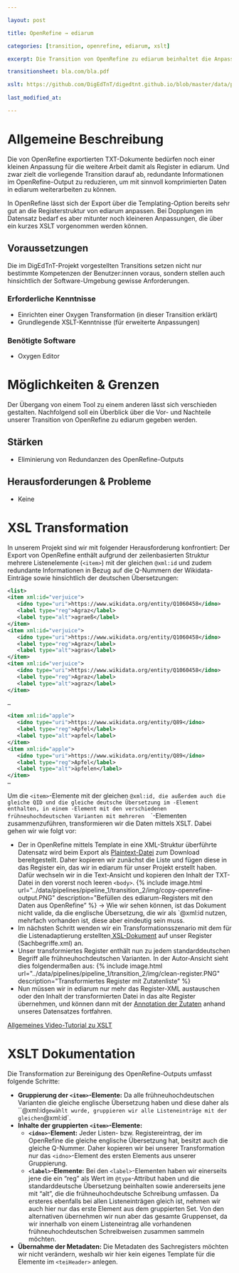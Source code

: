 ```yaml
---

layout: post

title: OpenRefine → ediarum

categories: [transition, openrefine, ediarum, xslt]

excerpt: Die Transition von OpenRefine zu ediarum beinhaltet die Anpassung des Exports von OpenRefine an die XML-Registerstruktur für ediarum.

transitionsheet: bla.com/bla.pdf

xslt: https://github.com/DigEdTnT/digedtnt.github.io/blob/master/data/pipelines/pipeline_1/transition_2/data/openrefine-output_to_ediarum.xsl
    
last_modified_at: 

---
```



# Allgemeine Beschreibung

Die von OpenRefine exportierten TXT-Dokumente bedürfen noch einer kleinen Anpassung für die weitere Arbeit damit als Register in ediarum. Und zwar zielt die vorliegende Transition darauf ab, redundante Informationen im OpenRefine-Output zu reduzieren, um mit sinnvoll komprimierten Daten in ediarum weiterarbeiten zu können.

<div class="essence">
In OpenRefine lässt sich der Export über die Templating-Option bereits sehr gut an die Registerstruktur von ediarum anpassen. Bei Dopplungen im Datensatz bedarf es aber mitunter noch kleineren Anpassungen, die über ein kurzes XSLT vorgenommen werden können.
</div>


## Voraussetzungen
Die im DigEdTnT-Projekt vorgestellten Transitions setzen nicht nur bestimmte Kompetenzen der Benutzer:innen voraus, sondern stellen auch hinsichtlich der Software-Umgebung gewisse Anforderungen.

### **Erforderliche Kenntnisse**

* Einrichten einer Oxygen Transformation (in dieser Transition erklärt)
* Grundlegende XSLT-Kenntnisse (für erweiterte Anpassungen)

### **Benötigte Software**

* Oxygen Editor


# Möglichkeiten & Grenzen

Der Übergang von einem Tool zu einem anderen lässt sich verschieden gestalten. Nachfolgend soll ein Überblick über die Vor- und Nachteile unserer Transition von OpenRefine zu ediarum gegeben werden. 

## Stärken

* Eliminierung von Redundanzen des OpenRefine-Outputs

## Herausforderungen & Probleme

* Keine


# XSL Transformation

In unserem Projekt sind wir mit folgender Herausforderung konfrontiert: Der Export von OpenRefine enthält aufgrund der zeilenbasierten Struktur mehrere Listenelemente (`<item>`) mit der gleichen `@xml:id` und zudem redundante Informationen in Bezug auf die Q-Nummern der Wikidata-Einträge sowie hinsichtlich der deutschen Übersetzungen: 

```xml
<list>
<item xml:id="verjuice">
   <idno type="uri">https://www.wikidata.org/entity/Q1060458</idno>
   <label type="reg">Agraz</label>
   <label type="alt">agraeß</label>
</item>
<item xml:id="verjuice">
   <idno type="uri">https://www.wikidata.org/entity/Q1060458</idno>
   <label type="reg">Agraz</label>
   <label type="alt">agras</label>
</item>
<item xml:id="verjuice">
   <idno type="uri">https://www.wikidata.org/entity/Q1060458</idno>
   <label type="reg">Agraz</label>
   <label type="alt">agraz</label>
</item>

…

<item xml:id="apple">
   <idno type="uri">https://www.wikidata.org/entity/Q89</idno>
   <label type="reg">Apfel</label>
   <label type="alt">apfel</label>
</item>
<item xml:id="apple">
   <idno type="uri">https://www.wikidata.org/entity/Q89</idno>
   <label type="reg">Apfel</label>
   <label type="alt">äpfelen</label>
</item>
…
```
Um die `<item>`-Elemente mit der gleichen `@xml:id, die außerdem auch die gleiche QID und die gleiche deutsche Übersetzung im `<label type=”reg”>`-Element enthalten, in einem `<item>`-Element mit den verschiedenen frühneuhochdeutschen Varianten mit mehreren  `<label type=”alt”>`-Elementen zusammenzuführen, transformieren wir die Daten mittels XSLT. Dabei gehen wir wie folgt vor:

* Der in OpenRefine mittels Template in eine XML-Struktur überführte Datensatz wird beim Export als [Plaintext-Datei](https://github.com/DigEdTnT/digedtnt.github.io/blob/master/data/pipelines/pipeline_1/transition_2/data/output_openrefine.txt) zum Download bereitgestellt. Daher kopieren wir zunächst die Liste und fügen diese in das Register ein, das wir in ediarum für unser Projekt erstellt haben. Dafür wechseln wir in die Text-Ansicht und kopieren den Inhalt der TXT-Datei in den vorerst noch leeren `<body>`. 
{% include image.html url="../data/pipelines/pipeline_1/transition_2/img/copy-openrefine-output.PNG" description="Befüllen des ediarum-Registers mit den Daten aus OpenRefine” %} 
→ Wie wir sehen können, ist das Dokument nicht valide, da die englische Übersetzung, die wir als `@xml:id nutzen, mehrfach vorhanden ist, diese aber eindeutig sein muss. 
* Im nächsten Schritt wenden wir ein Transformationsszenario mit dem für die Listenadaptierung erstellten[ XSL-Dokument](https://github.com/DigEdTnT/digedtnt.github.io/blob/master/data/pipelines/pipeline_1/transition_2/data/openrefine-output_to_ediarum.xsl)  auf unser Register (Sachbegriffe.xml) an. 
* Unser transformiertes Register enthält nun zu jedem standarddeutschen Begriff alle frühneuhochdeutschen Varianten. In der Autor-Ansicht sieht dies folgendermaßen aus: 
{% include image.html url="../data/pipelines/pipeline_1/transition_2/img/clean-register.PNG" description="Transformiertes Register mit Zutatenliste” %}
* Nun müssen wir in ediarum nur mehr das Register-XML austauschen oder den Inhalt der transformierten Datei in das alte Register übernehmen, und können dann mit der [Annotation der Zutaten](https://digedtnt.github.io/ediarum/#d-annotation-mit-registereintr%C3%A4gen) anhand unseres Datensatzes fortfahren. 


[Allgemeines Video-Tutorial zu XSLT](https://github.com/chpollin/Teaching/blob/master/TTT/TTT_6_XSLT/XSLT.md)


# XSLT Dokumentation

Die Transformation zur Bereinigung des OpenRefine-Outputs umfasst folgende Schritte: 



* **Gruppierung der `<item>`-Elemente:**  Da alle frühneuhochdeutschen Varianten die gleiche englische Übersetzung haben und diese daher als ``@xml:id` gewählt wurde, gruppieren wir alle Listeneinträge mit der gleichen `@xml:id`. 
* **Inhalte der gruppierten** **`<item>`-Elemente:**  
    * **`<idno>`-Element:** Jeder Listen- bzw. Registereintrag, der im OpenRefine die gleiche englische Übersetzung hat, besitzt auch die gleiche Q-Nummer. Daher kopieren wir bei unserer Transformation nur das `<idno>`-Element des ersten Elements aus unserer Gruppierung. 
    * **`<label>`-Elemente:** Bei den `<label>`-Elementen haben wir einerseits jene die ein “reg” als Wert im `@type`-Attribut haben und die standarddeutsche Übersetzung beinhalten sowie andererseits jene mit “alt”, die die frühneuhochdeutsche Schreibung umfassen. Da ersteres ebenfalls bei allen Listeneinträgen gleich ist, nehmen wir auch hier nur das erste Element aus dem gruppierten Set. Von den alternativen übernehmen wir nun aber das gesamte Gruppenset, da wir innerhalb von einem Listeneintrag alle vorhandenen frühneuhochdeutschen Schreibweisen zusammen sammeln möchten. 
* **Übernahme der Metadaten:** Die Metadaten des Sachregisters möchten wir nicht verändern, weshalb wir hier kein eigenes Template für die Elemente im `<teiHeader>` anlegen.